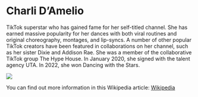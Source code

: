 # Charli D’Amelio

TikTok superstar who has gained fame for her self-titled channel. She has earned massive popularity for her dances with both viral routines and original choreography, montages, and lip-syncs. A number of other popular TikTok creators have been featured in collaborations on her channel, such as her sister Dixie and Addison Rae. She was a member of the collaborative TikTok group The Hype House. In January 2020, she signed with the talent agency UTA. In 2022, she won Dancing with the Stars.

![](https://upload.wikimedia.org/wikipedia/commons/thumb/6/6c/Charli_D%27Amelio_in_Nov_2020_5.jpg/213px-Charli_D%27Amelio_in_Nov_2020_5.jpg)

You can find out more information in this Wikipedia article: [Wikipedia](https://pl.wikipedia.org/wiki/Charli_D'Amelio)


